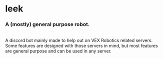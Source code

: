 # leek

### A (mostly) general purpose robot.

\
A discord bot mainly made to help out on VEX Robotics related servers. Some features are designed with those servers in mind, but most features are general purpose and can be used in any server.
